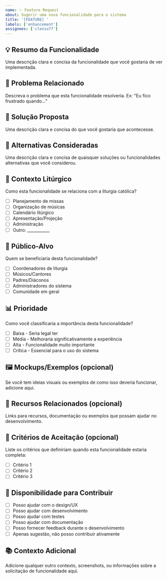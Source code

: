 ```yaml
---
name: ✨ Feature Request
about: Sugerir uma nova funcionalidade para o sistema
title: '[FEATURE] '
labels: ['enhancement']
assignees: ['clenio77']
---
```


## 💡 **Resumo da Funcionalidade**
Uma descrição clara e concisa da funcionalidade que você gostaria de ver implementada.

## 🎯 **Problema Relacionado**
Descreva o problema que esta funcionalidade resolveria. Ex: "Eu fico frustrado quando..."

## 🔧 **Solução Proposta**
Uma descrição clara e concisa do que você gostaria que acontecesse.

## 🔄 **Alternativas Consideradas**
Uma descrição clara e concisa de quaisquer soluções ou funcionalidades alternativas que você considerou.

## 🎵 **Contexto Litúrgico**
Como esta funcionalidade se relaciona com a liturgia católica?
- [ ] Planejamento de missas
- [ ] Organização de músicas
- [ ] Calendário litúrgico
- [ ] Apresentação/Projeção
- [ ] Administração
- [ ] Outro: ___________

## 👥 **Público-Alvo**
Quem se beneficiaria desta funcionalidade?
- [ ] Coordenadores de liturgia
- [ ] Músicos/Cantores
- [ ] Padres/Diáconos
- [ ] Administradores do sistema
- [ ] Comunidade em geral

## 📊 **Prioridade**
Como você classificaria a importância desta funcionalidade?
- [ ] Baixa - Seria legal ter
- [ ] Média - Melhoraria significativamente a experiência
- [ ] Alta - Funcionalidade muito importante
- [ ] Crítica - Essencial para o uso do sistema

## 🖼️ **Mockups/Exemplos** (opcional)
Se você tem ideias visuais ou exemplos de como isso deveria funcionar, adicione aqui.

## 🔗 **Recursos Relacionados** (opcional)
Links para recursos, documentação ou exemplos que possam ajudar no desenvolvimento.

## 📝 **Critérios de Aceitação** (opcional)
Liste os critérios que definiriam quando esta funcionalidade estaria completa:
- [ ] Critério 1
- [ ] Critério 2
- [ ] Critério 3

## 🤝 **Disponibilidade para Contribuir**
- [ ] Posso ajudar com o design/UX
- [ ] Posso ajudar com desenvolvimento
- [ ] Posso ajudar com testes
- [ ] Posso ajudar com documentação
- [ ] Posso fornecer feedback durante o desenvolvimento
- [ ] Apenas sugestão, não posso contribuir ativamente

## 📚 **Contexto Adicional**
Adicione qualquer outro contexto, screenshots, ou informações sobre a solicitação de funcionalidade aqui.
